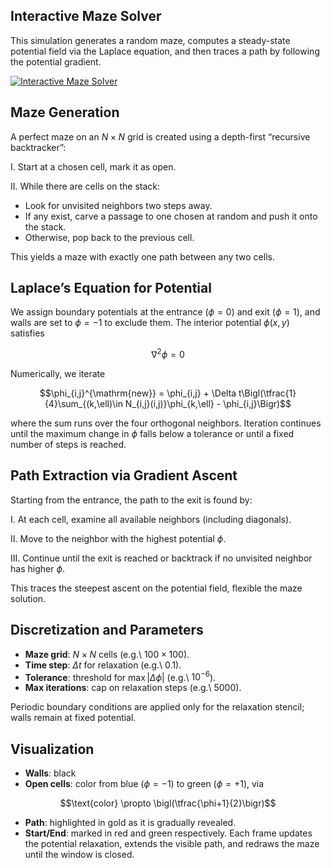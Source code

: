 ## Interactive Maze Solver

This simulation generates a random maze, computes a steady-state potential field via the Laplace equation, and then traces a path by following the potential gradient.

[![Interactive Maze Solver](https://img.youtube.com/vi/kyYcME2sBws/maxresdefault.jpg)](https://youtu.be/kyYcME2sBws)

## Maze Generation

A perfect maze on an $N\times N$ grid is created using a depth-first “recursive backtracker”:

I. Start at a chosen cell, mark it as open.

II. While there are cells on the stack:

* Look for unvisited neighbors two steps away.
* If any exist, carve a passage to one chosen at random and push it onto the stack.
* Otherwise, pop back to the previous cell.

This yields a maze with exactly one path between any two cells.

## Laplace’s Equation for Potential

We assign boundary potentials at the entrance ($\phi=0$) and exit ($\phi=1$), and walls are set to $\phi=-1$ to exclude them.  The interior potential $\phi(x,y)$ satisfies

$$\nabla^2 \phi = 0$$

Numerically, we iterate

$$\phi_{i,j}^{\mathrm{new}} = \phi_{i,j} + \Delta t\Bigl(\tfrac{1}{4}\sum_{(k,\ell)\in N_{i,j}(i,j)}\phi_{k,\ell} - \phi_{i,j}\Bigr)$$

where the sum runs over the four orthogonal neighbors.  Iteration continues until the maximum change in $\phi$ falls below a tolerance or until a fixed number of steps is reached.

## Path Extraction via Gradient Ascent

Starting from the entrance, the path to the exit is found by:

I. At each cell, examine all available neighbors (including diagonals).

II. Move to the neighbor with the highest potential $\phi$.

III. Continue until the exit is reached or backtrack if no unvisited neighbor has higher $\phi$.

This traces the steepest ascent on the potential field, flexible the maze solution.

## Discretization and Parameters

* **Maze grid**: $N\times N$ cells (e.g.\ $100\times100$).
* **Time step**: $\Delta t$ for relaxation (e.g.\ 0.1).
* **Tolerance**: threshold for $\max|\Delta\phi|$ (e.g.\ $10^{-6}$).
* **Max iterations**: cap on relaxation steps (e.g.\ 5000).

Periodic boundary conditions are applied only for the relaxation stencil; walls remain at fixed potential.

## Visualization

* **Walls**: black
* **Open cells**: color from blue ($\phi=-1$) to green ($\phi=+1$), via

$$\text{color} \propto \bigl(\tfrac{\phi+1}{2}\bigr)$$

* **Path**: highlighted in gold as it is gradually revealed.
* **Start/End**: marked in red and green respectively.
Each frame updates the potential relaxation, extends the visible path, and redraws the maze until the window is closed.
